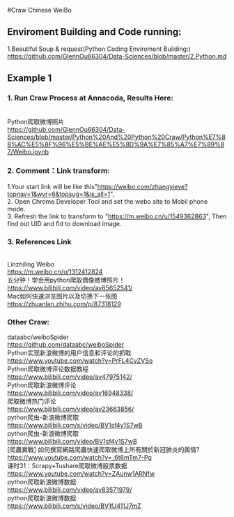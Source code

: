 #Craw Chinese WeiBo
## Enviroment Building and Code running:
1.Beautiful Soup & request(Python Coding Enviroment Building:)
<br>https://github.com/GlennOu66304/Data-Sciences/blob/master/2.Python.md

## Example 1
### 1. Run Craw Process at Annacoda, Results Here:
<br>Python爬取微博照片
<br>https://github.com/GlennOu66304/Data-Sciences/blob/master/Python%20And%20Python%20Craw/Python%E7%88%AC%E5%8F%96%E5%BE%AE%E5%8D%9A%E7%85%A7%E7%89%87/Weibo.ipynb

### 2. Comment：Link transform:
1.Your start link will be like this"https://weibo.com/zhangyieve?topnav=1&wvr=6&topsug=1&is_all=1", 
<br>2. Open Chrome Developer Tool and set the webo site to Mobil phone mode.
<br>3. Refresh the link to transform to "https://m.weibo.cn/u/1549362863", Then find out UID and fid to download image.

### 3. References Link
<br>Linzhiling Weibo
<br>https://m.weibo.cn/u/1312412824
<br>五分钟！学会用python爬取偶像微博照片！
<br>https://www.bilibili.com/video/av85652541/
<br>Mac如何快速浏览图片以及切换下一张图
<br>https://zhuanlan.zhihu.com/p/87318129

### Other Craw:
dataabc/weiboSpider
<br>https://github.com/dataabc/weiboSpider
<br>Python实现新浪微博的用户信息和评论的抓取
<br>https://www.youtube.com/watch?v=PrFL4CvZVSo
<br>Python爬取微博评论数据教程
<br>https://www.bilibili.com/video/av47975142/
<br>Python爬取新浪微博评论
<br>https://www.bilibili.com/video/av16948338/
<br>爬取微博热门评论
<br>https://www.bilibili.com/video/av23663856/
<br>python爬虫-新浪微博爬取
<br>https://www.bilibili.com/s/video/BV1sf4y1S7wB
<br>python爬虫-新浪微博爬取
<br>https://www.bilibili.com/video/BV1sf4y1S7wB
<br>[爬蟲實戰] 如何撰寫網路爬蟲快速爬取微博上所有關於新冠肺炎的輿情?
<br>https://www.youtube.com/watch?v=_6t6mTm7-Pg
<br>课时31：Scrapy+Tushare爬取微博股票数据
<br>https://www.youtube.com/watch?v=ZAunw1ARNfw
<br>python爬取新浪微博数据
<br>https://www.bilibili.com/video/av83571979/
<br>python爬取新浪微博数据
<br>https://www.bilibili.com/s/video/BV1fJ411J7mZ
